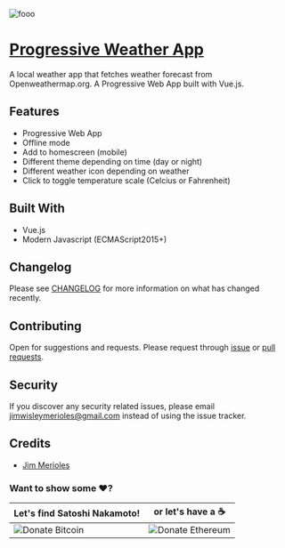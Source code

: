 ![fooo](https://user-images.githubusercontent.com/9766310/36504143-7796099e-178a-11e8-90df-5a1ed43a65b3.png)

# [Progressive Weather App](https://jimmerioles.github.io/progressive-weather-app/)
A local weather app that fetches weather forecast from Openweathermap.org. A Progressive Web App built with Vue.js.

## Features
* Progressive Web App
* Offline mode
* Add to homescreen (mobile)
* Different theme depending on time (day or night)
* Different weather icon depending on weather
* Click to toggle temperature scale (Celcius or Fahrenheit)

## Built With
* Vue.js
* Modern Javascript (ECMAScript2015+)

## Changelog

Please see [CHANGELOG][link-changelog] for more information on what has changed recently.

## Contributing

Open for suggestions and requests. Please request through [issue][link-issue] or [pull requests][link-pull-request].

## Security

If you discover any security related issues, please email jimwisleymerioles@gmail.com instead of using the issue tracker.

## Credits

- [Jim Merioles][link-author]

### Want to show some :heart:?

Let's find Satoshi Nakamoto! | or let's have a :coffee:
------------ | ------------
![Donate Bitcoin][ico-bitcoin] | ![Donate Ethereum][ico-ethereum]


[ico-bitcoin]: https://img.shields.io/badge/Bitcoin-1KBT3Mzsr2dZqhQqNYx4gum8Yuyd61UzNk-blue.svg?style=flat-square
[ico-ethereum]: https://img.shields.io/badge/Ethereum-0x7896E9C4118e495Eb7001a847BBFA3C29Dfc69d9-blue.svg?style=flat-square

[link-author]: https://twitter.com/jimmerioles
[link-changelog]: https://github.com/jimmerioles/progressive-weather-app/releases
[link-issue]: https://github.com/jimmerioles/progressive-weather-app/issues/new
[link-pull-request]: https://github.com/jimmerioles/progressive-weather-app/pull/new/master
